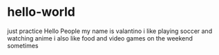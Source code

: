 # hello-world
just practice
Hello People 
my name is valantino i like playing soccer and watching anime 
i also like food and video games on the weekend sometimes
